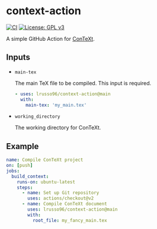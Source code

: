 # context-action

[![CI](https://github.com/lrusso96/context-action/workflows/CI/badge.svg)](https://github.com/lrusso96/context-action/actions?query=workflow%3ACI)
[![License: GPL v3](https://img.shields.io/badge/License-GPL%20v3-blue.svg)](https://www.gnu.org/licenses/gpl-3.0)

A simple GitHub Action for [ConTeXt](https://wiki.contextgarden.net).

## Inputs

* `main-tex`

    The main TeX file to be compiled. This input is required.

    ```yaml
    - uses: lrusso96/context-action@main
      with:
        main-tex: 'my_main.tex'
    ```

* `working_directory`

    The working directory for ConTeXt.

## Example

```yaml
name: Compile ConTeXt project
on: [push]
jobs:
  build_context:
    runs-on: ubuntu-latest
    steps:
      - name: Set up Git repository
        uses: actions/checkout@v2
      - name: Compile ConTeXt document
        uses: lrusso96/context-action@main
        with:
          root_file: my_fancy_main.tex
```
